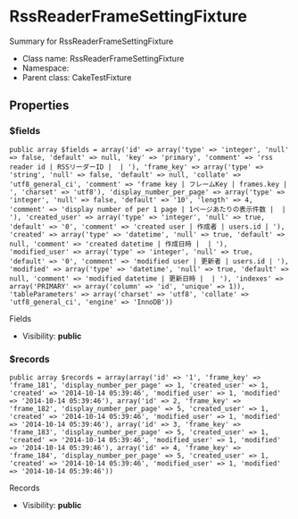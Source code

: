 RssReaderFrameSettingFixture
===============

Summary for RssReaderFrameSettingFixture




* Class name: RssReaderFrameSettingFixture
* Namespace: 
* Parent class: CakeTestFixture





Properties
----------


### $fields

    public array $fields = array('id' => array('type' => 'integer', 'null' => false, 'default' => null, 'key' => 'primary', 'comment' => 'rss reader id | RSSリーダーID |  | '), 'frame_key' => array('type' => 'string', 'null' => false, 'default' => null, 'collate' => 'utf8_general_ci', 'comment' => 'frame key | フレームKey | frames.key | ', 'charset' => 'utf8'), 'display_number_per_page' => array('type' => 'integer', 'null' => false, 'default' => '10', 'length' => 4, 'comment' => 'display number of per 1 page | 1ページあたりの表示件数 |  | '), 'created_user' => array('type' => 'integer', 'null' => true, 'default' => '0', 'comment' => 'created user | 作成者 | users.id | '), 'created' => array('type' => 'datetime', 'null' => true, 'default' => null, 'comment' => 'created datetime | 作成日時 |  | '), 'modified_user' => array('type' => 'integer', 'null' => true, 'default' => '0', 'comment' => 'modified user | 更新者 | users.id | '), 'modified' => array('type' => 'datetime', 'null' => true, 'default' => null, 'comment' => 'modified datetime | 更新日時 |  | '), 'indexes' => array('PRIMARY' => array('column' => 'id', 'unique' => 1)), 'tableParameters' => array('charset' => 'utf8', 'collate' => 'utf8_general_ci', 'engine' => 'InnoDB'))

Fields



* Visibility: **public**


### $records

    public array $records = array(array('id' => '1', 'frame_key' => 'frame_181', 'display_number_per_page' => 1, 'created_user' => 1, 'created' => '2014-10-14 05:39:46', 'modified_user' => 1, 'modified' => '2014-10-14 05:39:46'), array('id' => 2, 'frame_key' => 'frame_182', 'display_number_per_page' => 5, 'created_user' => 1, 'created' => '2014-10-14 05:39:46', 'modified_user' => 1, 'modified' => '2014-10-14 05:39:46'), array('id' => 3, 'frame_key' => 'frame_183', 'display_number_per_page' => 5, 'created_user' => 1, 'created' => '2014-10-14 05:39:46', 'modified_user' => 1, 'modified' => '2014-10-14 05:39:46'), array('id' => 4, 'frame_key' => 'frame_184', 'display_number_per_page' => 5, 'created_user' => 1, 'created' => '2014-10-14 05:39:46', 'modified_user' => 1, 'modified' => '2014-10-14 05:39:46'))

Records



* Visibility: **public**




